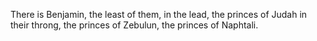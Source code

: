There is Benjamin, the least of them, in the lead, the princes of Judah in their throng, the princes of Zebulun, the princes of Naphtali.

